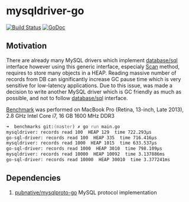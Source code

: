 # mysqldriver-go
[![Build Status](https://travis-ci.org/pubnative/mysqldriver-go.svg?branch=master)](https://travis-ci.org/pubnative/mysqldriver-go)
[![GoDoc](https://godoc.org/github.com/pubnative/mysqldriver-go?status.svg)](https://godoc.org/github.com/pubnative/mysqldriver-go)

## Motivation
There are already many MySQL drivers which implement [database/sql](https://golang.org/pkg/database/sql/) interface however using this generic interface, especialy [Scan](https://golang.org/pkg/database/sql/#Row.Scan) method, requires to store many objects in a HEAP. Reading massive number of records from DB can significantly increase GC pause time which is very sensitive for low-latency applications. Due to this issue, was made a decision to write another MySQL driver which is GC friendly as much as possible, and not to follow [database/sql](https://golang.org/pkg/database/sql/) interface.

[Benchmark](https://github.com/pubnative/mysqldriver-go/blob/master/benchmarks/main.go) was performed on MacBook Pro (Retina, 13-inch, Late 2013), 2.8 GHz Intel Core i7, 16 GB 1600 MHz DDR3
```zsh
➜  benchmarks git:(master) ✗ go run main.go 
mysqldriver: records read 100  HEAP 129  time 722.293µs
go-sql-driver: records read 100  HEAP 335  time 716.416µs
mysqldriver: records read 1000  HEAP 1015  time 633.537µs
go-sql-driver: records read 1000  HEAP 3010  time 798.109µs
mysqldriver: records read 10000  HEAP 10092  time 3.137886ms
go-sql-driver: records read 10000  HEAP 30010  time 3.377241ms
```

## Dependencies
1. [pubnative/mysqlproto-go](https://github.com/pubnative/mysqlproto-go) MySQL protocol implementation
